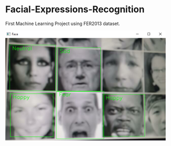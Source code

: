 # Facial-Expressions-Recognition
First Machine Learning Project using FER2013 dataset.

![Alt text](output.png)
